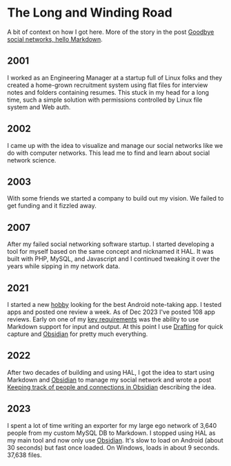 # The Long and Winding Road

A bit of context on how I got here. More of the story in the post [Goodbye social networks, hello Markdown](https://medium.com/@noteapps/goodbye-social-networks-hello-markdown-9c504a36d618). 

## 2001

I worked as an Engineering Manager at a startup full of Linux folks and they created a home-grown recruitment system using flat files for interview notes and folders containing resumes. This stuck in my head for a long time, such a simple solution with permissions controlled by Linux file system and Web auth.

## 2002

I came up with the idea to visualize and manage our social networks like we do with computer networks. This lead me to find and learn about social network science.  

## 2003

With some friends we started a company to build out my vision. We failed to get funding and it fizzled away.

## 2007

After my failed social networking software startup. I started developing a tool for myself based on the same concept and nicknamed it HAL. It was built with PHP, MySQL, and Javascript and I continued tweaking it over the years while sipping in my network data.

## 2021

I started a new [hobby](https://www.noteapps.ca/why/) looking for the best Android note-taking app. I tested apps and posted one review a week. As of Dec 2023 I've posted 108 app reviews. Early on one of my [key requirements](https://www.noteapps.ca/my-note-app-l/) was the ability to use Markdown support for input and output. At this point I use [Drafting](https://www.noteapps.ca/drafting/) for quick capture and [Obsidian](https://www.noteapps.ca/obsidian-v1-0-5-scores-7-10/) for pretty much everything. 

## 2022

After two decades of building and using HAL, I got the idea to start using Markdown and [Obsidian](https://obsidian.md/) to manage my social network and wrote a post [Keeping track of people and connections in Obsidian](https://medium.com/@noteapps/keeping-track-of-people-and-connections-in-obsidian-cfd6339b50c) describing the idea.

## 2023

I spent a lot of time writing an exporter for my large ego network of 3,640 people from my custom MySQL DB to Markdown. I stopped using HAL as my main tool and now only use [Obsidian](https://obsidian.md/). It's slow to load on Android (about 30 seconds) but fast once loaded. On Windows, loads in about 9 seconds. 37,638 files.
